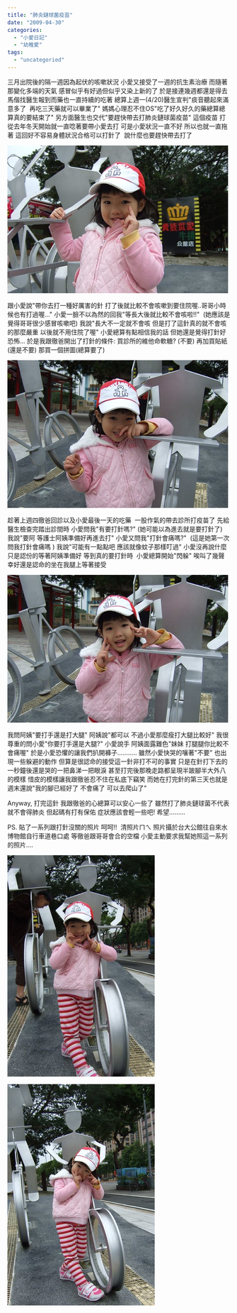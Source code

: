 ```yaml
---
title: "肺炎鏈球菌疫苗"
date: "2009-04-30"
categories: 
  - "小愛日記"
  - "幼稚愛"
tags: 
  - "uncategoried"
---
```


三月出院後的隔一週因為起伏的咳嗽狀況 小愛又接受了一週的抗生素治療 而隨著那變化多端的天氣 感冒似乎有好過但似乎又染上新的了 於是接連幾週都還是得去馬偕找醫生報到而藥也一直持續的吃著 總算上週一(4/20)醫生宣判"痰音聽起來滿意多了  再吃三天藥就可以畢業了" 媽媽心理忍不住OS"吃了好久好久的藥總算總算真的要結束了" 另方面醫生也交代"要趕快帶去打肺炎鏈球菌疫苗" 這個疫苗 打從去年冬天開始就一直唸著要帶小愛去打 可是小愛狀況一直不好 所以也就一直拖著 這回好不容易身體狀況合格可以打針了  說什麼也要趕快帶去打了

![](images/3477774351_ddc5332700.jpg)

跟小愛說"帶你去打一種好厲害的針 打了後就比較不會咳嗽到要住院喔..哥哥小時候也有打過喔..." 小愛一臉不以為然的回我"等長大後就比較不會咳啦!!"  (她應該是覺得哥哥很少感冒咳嗽吧) 我說"長大不一定就不會咳 但是打了這針真的就不會咳的那麼嚴重 以後就不用住院了喔" 小愛總算有點相信我的話 但她還是覺得打針好恐怖... 於是我跟徹爸開出了打針的條件: 買診所的維他命軟糖? (不要) 再加買貼紙(還是不要) 那買一個拼圖(總算要了)

![](images/3477774693_65387ff80f.jpg)

趁著上週四徹爸回診以及小愛最後一天的吃藥  一股作氣的帶去診所打疫苗了 先給醫生檢查完踏出診間時 小愛問我"有要打針嗎?" (她可能以為進去就是要打針了) 我說"要阿 等護士阿姨準備好再進去打" 小愛又問我"打針會痛嗎?"  (這是她第一次問我打針會痛嗎 ) 我說"可能有一點點吧 應該就像蚊子那樣叮過" 小愛沒再說什麼 只是認份的等著阿姨準備好 等到真的要打針時  小愛總算開始"閃躲" 唉叫了幾聲  幸好還是認命的坐在我腿上等著接受

![](images/3478582830_fdce6a922f.jpg)

我問阿姨"要打手還是打大腿" 阿姨說"都可以 不過小愛那麼瘦打大腿比較好" 我很尊重的問小愛"你要打手還是大腿?" 小愛說手 阿姨面露難色"妹妹 打腿腿你比較不會痛喔" 於是小愛恐懼的讓我們扒開褲子........... 雖然小愛快哭的嚷著"不要" 也出現一些躲避的動作 但算是很認命的接受這一針非打不可的事實 只是在針打下去的一秒鐘後還是哭的一把鼻涕一把眼淚 甚至打完後那晚走路都呈現半跛腳半大外八的模樣 惜皮的模樣讓我跟徹爸忍不住在私底下竊笑 而她在打完針的第三天也就是週末還說"我的腳已經好了 不會痛了 可以去爬山了"

Anyway, 打完這針 我跟徹爸的心總算可以安心一些了 雖然打了肺炎鏈球菌不代表就不會得肺炎 但起碼有打有保佑 症狀應該會輕一些吧! 希望.........

PS. 貼了一系列跟打針沒關的照片 呵呵!!  清照片ㄇㄟ 照片攝於台大公館往自來水博物館自行車道巷口處 等徹爸跟哥哥會合的空檔 小愛主動要求我幫她照這一系列的照片....

![](images/3478583988_e1e051f0d7.jpg)

![](images/3478584398_73b846fd71.jpg)
